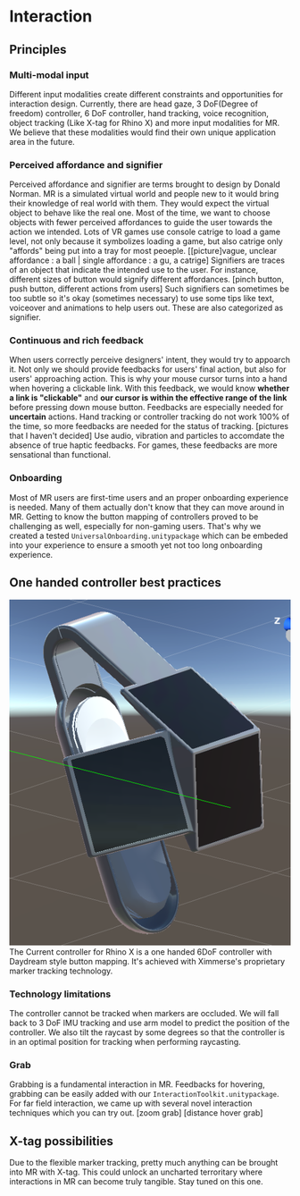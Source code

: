 # Interaction

## Principles

### Multi-modal input
Different input modalities create different constraints and opportunities for interaction design. Currently, there are head gaze, 3 DoF(Degree of freedom) controller, 6 DoF controller, hand tracking, voice recognition, object tracking (Like X-tag for Rhino X) and more input modalities for MR. We believe that these modalities would find their own unique application area in the future.
### Perceived affordance and signifier
Perceived affordance and signifier are terms brought to design by Donald Norman. MR is a simulated virtual world and people new to it would bring their knowledge of real world with them. They would expect the virtual object to behave like the real one.
Most of the time, we want to choose objects with fewer perceived affordances to guide the user towards the action we intended. Lots of VR games use console catrige to load a game level, not only because it symbolizes loading a game, but also catrige only "affords" being put into a tray for most peoeple.
[[picture]vague, unclear affordance : a ball | single affordance : a gu, a catrige]
Signifiers are traces of an object that indicate the intended use to the user. For instance, different sizes of button would signify different affordances. 
[pinch button, push button,  different actions from users]
Such signifiers can sometimes be too subtle so it's okay (sometimes necessary) to use some tips like text, voiceover and animations to help users out. These are also categorized as signifier.
### Continuous and rich feedback
When users correctly perceive designers' intent, they would try to appoarch it. Not only we should provide feedbacks for users' final action, but also for users' approaching action. This is why your mouse cursor turns into a hand when hovering a clickable link. With this feedback, we would know **whether a link is "clickable"** and **our cursor is within the effective range of the link** before pressing down mouse button.
Feedbacks are especially needed for **uncertain** actions. Hand tracking or controller tracking do not work 100% of the time, so more feedbacks are needed for the status of tracking.
[pictures that I haven't decided]
Use audio, vibration and particles to accomdate the absence of true haptic feedbacks. For games, these feedbacks are more sensational than functional.
### Onboarding
Most of MR users are first-time users and an proper onboarding experience is needed. Many of them actually don't know that they can move around in MR. Getting to know the button mapping of controllers proved to be challenging as well, especially for non-gaming users.
That's why we created a tested `UniversalOnboarding.unitypackage` which can be embeded into your experience to ensure a smooth yet not too long onboarding experience.
## One handed controller best practices
![controller](https://raw.githubusercontent.com/yinyuanqings/AIOSDK/gh-pages/img/Controller-Unity.png)
The Current controller for Rhino X is a one handed 6DoF controller with Daydream style button mapping. It's achieved with Ximmerse's proprietary marker tracking technology.
### Technology limitations
The controller cannot be tracked when markers are occluded. We will fall back to 3 DoF IMU tracking and use arm model to predict the position of the controller.
We also tilt the raycast by some degrees so that the controller is in an optimal position for tracking when performing raycasting.
### Grab
Grabbing is a fundamental interaction in MR. Feedbacks for hovering, grabbing can be easily added with our `InteractionToolkit.unitypackage`.
For far field interaction, we came up with several novel interaction techniques which you can try out.
[zoom grab]
[distance hover grab]
<!-- ### Onboarding -->

## X-tag possibilities
Due to the flexible marker tracking, pretty much anything can be brought into MR with X-tag.
This could unlock an uncharted terroritary where interactions in MR can become truly tangible. Stay tuned on this one.
<!--
### Technology limitations
### Case study: MR Kitchen Kit
-->
